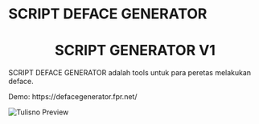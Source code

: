 # SCRIPT DEFACE GENERATOR
<h1 align="center">SCRIPT GENERATOR V1</h1>

<p>
 SCRIPT DEFACE GENERATOR adalah tools untuk para peretas melakukan deface.
</p>
Demo: https://defacegenerator.fpr.net/
<br>

![Tulisno Preview](https://i.ibb.co.com/2hPxxV9/bno.png)
